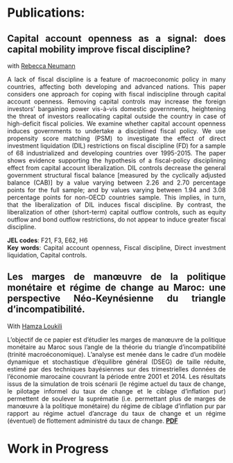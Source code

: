 <style>body {text-align: justify}</style>
<style>body {"font-family: Brill; font-size:3pt; text-align: justify}</style>

# **Publications**:
## **Capital account openness as a signal: does  capital mobility improve fiscal discipline?**
  with [Rebecca Neumann](https://uwm.edu/economics/people/neumann-rebecca/) 
  
  A lack of fiscal discipline is a feature of macroeconomic policy in many countries, affecting both developing and advanced nations. This paper considers one approach for coping with fiscal indiscipline through capital account openness. Removing capital controls may increase the foreign investors’ bargaining power vis-à-vis domestic governments, heightening the threat of investors reallocating capital outside the country in case of high-deficit fiscal policies. We examine whether capital account openness induces governments to undertake a disciplined fiscal policy. We use propensity score matching (PSM) to investigate the effect of direct investment liquidation (DIL) restrictions on fiscal discipline (FD) for a sample of 68 industrialized and developing countries over 1995-2015. The paper shows evidence supporting the hypothesis of a fiscal-policy disciplining effect from capital account liberalization. DIL controls decrease the general government structural fiscal balance [measured by the cyclically adjusted balance (CAB)] by a value varying between 2.26 and 2.70 percentage points for the full sample; and by values varying between 1.94 and 3.08 percentage points for non-OECD countries sample. This implies, in turn, that the liberalization of DIL induces fiscal discipline. By contrast, the liberalization of other (short-term) capital outflow controls, such as equity outflow and bond outflow restrictions, do not appear to induce greater fiscal discipline.

**JEL codes**: F21, F3, E62, H6\
**Key words**: Capital account openness, Fiscal discipline, Direct investment liquidation, Capital controls.


## **Les marges de manœuvre de la politique monétaire et régime de change au Maroc: une perspective Néo-Keynésienne du triangle d’incompatibilité**.
   With [Hamza Loukili](https://scholar.google.com/citations?hl=en&user=oRW3-9AAAAAJ&view_op=list_works&citft=1&email_for_op=noureddine.echcharfi%40gmail.com&gmla=AJsN-F7hEFwD6Y-VRSK6csaO7K1qnVeBeNU7Xb1xoyA3VrJEbQDjE9RPJbl8po1FRpOY2Z7pO4VGfQ1DTGsDh3-JRBvb5Rrcoj96Yh7mt8NenRkm9fTtDC8VjLOFBytO_ehMre_rr_NI5kNVzJTaCyqLDoowTR1xkmq-6osMBne2iyu5icpjRfSahDJAYUdyKxXOcsjwo0PQeVnS-fK_dhWhWU_ofqfrILwDHGzGdh2GFWuAGy5S3_6wGL_TYcF7y2AeAIzlCp9U)

 L’objectif de ce papier est d’étudier les marges de manœuvre de la politique monétaire au Maroc sous l’angle de la théorie du triangle d’incompatibilité (trinité macroéconomique). L’analyse est menée dans le cadre d’un modèle dynamique et stochastique d’équilibre général (DSEG) de taille réduite, estimé par des techniques bayésiennes sur des trimestrielles données de l’économie marocaine couvrant la période entre 2001 et 2014. Les résultats issus de la simulation de trois scénarii (le régime actuel du taux de change, le pilotage informel du taux de change et le ciblage d’inflation pur) permettent de soulever la  suprématie  (i.e.  permettant  plus  de  marges  de  manœuvre  à  la  politique monétaire) du régime de ciblage d’inflation pur par rapport au régime actuel d’ancrage du taux de change et un régime (éventuel) de flottement administré du taux de change.
[**PDF**](https://www.policycenter.ma/publications/les-politiques-macro%C3%A9conomiques-au-maroc-et-dans-les-pays-en-d%C3%A9veloppement-quelques)

# **Work in Progress**